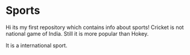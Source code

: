 # Sports

Hi its my first repository which contains info about sports!
Cricket is not national game of India.
Still it is more popular than Hokey.

It is a international sport.
